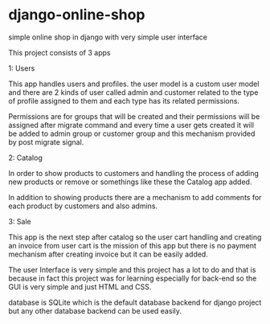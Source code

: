 # django-online-shop
simple online shop in django with very simple user interface 

This project consists of 3 apps

1: Users

This app handles users and profiles. the user model is a custom user model and there are 2 kinds of user called admin and customer related to the type of profile assigned to them and each type has its related permissions.

Permissions are for groups that will be created and their permissions will be assigned after migrate command and every time a user gets created it will be added to admin group or customer group  and this mechanism provided by post migrate signal.

2: Catalog

In order to show products to customers and handling the process of adding new products or remove or somethings like these the Catalog app added.

In addition to showing products there are a mechanism to add comments for each product by customers and also admins.

3: Sale

This app is the next step after catalog so the user cart handling and creating an invoice from user cart is the mission of this app but there is no payment mechanism after creating invoice but it can be easily added.

The user Interface is very simple and this project has a lot to do and that is because in fact this project was for learning especially for back-end so the GUI is very simple and just HTML and CSS.

database is SQLite which is the default database backend for django project but any other database backend can be used easily.


